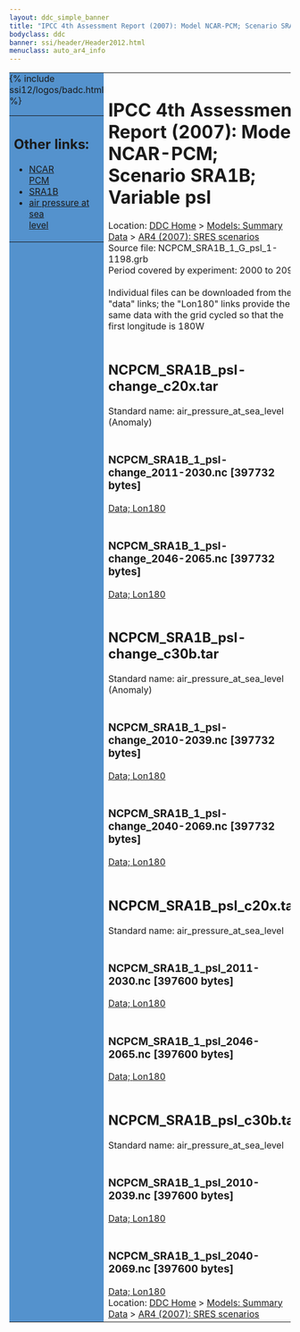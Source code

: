 ```yaml
---
layout: ddc_simple_banner
title: "IPCC 4th Assessment Report (2007): Model NCAR-PCM; Scenario SRA1B; Variable psl"
bodyclass: ddc
banner: ssi/header/Header2012.html
menuclass: auto_ar4_info
---
```



<table width="100%" border="0" cellspacing="0" cellpadding="0" style="border-collapse: collapse;">
<tr style="margin:0;padding:0;border:0;">
<td style="margin:0;padding:0;border:0;height:1pt;width:150pt;background:#5492CD;" valign="top" >

<div id="lh-col2" class="auto_ar4_info">
<table class="menumain" bgcolor="#5492CD" cellspacing="0" width="100%" border="0">
<tr><td>
<h2> Other links:</h2>
<ul>
<li><a href="/auto/ar4/model-NCAR-PCM.html">NCAR<br/>PCM</a></li>
<li><a href="/auto/ar4/scenario-SRA1B.html">SRA1B</a></li>
<li><a href="/auto/ar4/var-air_pressure_at_sea_level.html">air pressure at sea<br/> level</a></li>
</ul>
</td></tr>
{% include ssi12/logos/badc.html %}
</table>
</div>
</td>
<td><h1>IPCC 4th Assessment Report (2007): Model NCAR-PCM; Scenario SRA1B; Variable psl</h1>

<!-- Breadcrumb1 -->
<div id="breadcrumb1" align="left">
Location: <a href="/index.html">DDC Home</a> > <a href="/sim/gcm_clim/">Models: Summary Data</a>
> <a href="/sim/gcm_clim/SRES_AR4/index.html">AR4 (2007): SRES scenarios</a>
</div>
<!-- End of Breadcrumb1 -->Source file: NCPCM_SRA1B_1_G_psl_1-1198.grb
<br/>
Period covered by experiment: 2000 to 2099<br/>
<br/>Individual files can be downloaded from the "data" links; the "Lon180" links provide the same data
         with the grid cycled so that the first longitude is 180W<br/>
<br/><h2>NCPCM_SRA1B_psl-change_c20x.tar</h2>
Standard name: air_pressure_at_sea_level (Anomaly)<br>
<br/><h3>NCPCM_SRA1B_1_psl-change_2011-2030.nc [397732 bytes]</h3>
<a href="http://apps.ipcc-data.org/cgi-bin/downl/ar4_nc/psl/NCPCM_SRA1B_1_psl-change_2011-2030.nc">Data; </a><a href="http://apps.ipcc-data.org/cgi-bin/downl/ar4_nc/psl/NCPCM_SRA1B_1_psl-change_2011-2030.cyto180.nc"> Lon180</a><br/>
<br/><h3>NCPCM_SRA1B_1_psl-change_2046-2065.nc [397732 bytes]</h3>
<a href="http://apps.ipcc-data.org/cgi-bin/downl/ar4_nc/psl/NCPCM_SRA1B_1_psl-change_2046-2065.nc">Data; </a><a href="http://apps.ipcc-data.org/cgi-bin/downl/ar4_nc/psl/NCPCM_SRA1B_1_psl-change_2046-2065.cyto180.nc"> Lon180</a><br/>
<br/><h2>NCPCM_SRA1B_psl-change_c30b.tar</h2>
Standard name: air_pressure_at_sea_level (Anomaly)<br>
<br/><h3>NCPCM_SRA1B_1_psl-change_2010-2039.nc [397732 bytes]</h3>
<a href="http://apps.ipcc-data.org/cgi-bin/downl/ar4_nc/psl/NCPCM_SRA1B_1_psl-change_2010-2039.nc">Data; </a><a href="http://apps.ipcc-data.org/cgi-bin/downl/ar4_nc/psl/NCPCM_SRA1B_1_psl-change_2010-2039.cyto180.nc"> Lon180</a><br/>
<br/><h3>NCPCM_SRA1B_1_psl-change_2040-2069.nc [397732 bytes]</h3>
<a href="http://apps.ipcc-data.org/cgi-bin/downl/ar4_nc/psl/NCPCM_SRA1B_1_psl-change_2040-2069.nc">Data; </a><a href="http://apps.ipcc-data.org/cgi-bin/downl/ar4_nc/psl/NCPCM_SRA1B_1_psl-change_2040-2069.cyto180.nc"> Lon180</a><br/>
<br/><h2>NCPCM_SRA1B_psl_c20x.tar</h2>
Standard name: air_pressure_at_sea_level<br>
<br/><h3>NCPCM_SRA1B_1_psl_2011-2030.nc [397600 bytes]</h3>
<a href="http://apps.ipcc-data.org/cgi-bin/downl/ar4_nc/psl/NCPCM_SRA1B_1_psl_2011-2030.nc">Data; </a><a href="http://apps.ipcc-data.org/cgi-bin/downl/ar4_nc/psl/NCPCM_SRA1B_1_psl_2011-2030.cyto180.nc"> Lon180</a><br/>
<br/><h3>NCPCM_SRA1B_1_psl_2046-2065.nc [397600 bytes]</h3>
<a href="http://apps.ipcc-data.org/cgi-bin/downl/ar4_nc/psl/NCPCM_SRA1B_1_psl_2046-2065.nc">Data; </a><a href="http://apps.ipcc-data.org/cgi-bin/downl/ar4_nc/psl/NCPCM_SRA1B_1_psl_2046-2065.cyto180.nc"> Lon180</a><br/>
<br/><h2>NCPCM_SRA1B_psl_c30b.tar</h2>
Standard name: air_pressure_at_sea_level<br>
<br/><h3>NCPCM_SRA1B_1_psl_2010-2039.nc [397600 bytes]</h3>
<a href="http://apps.ipcc-data.org/cgi-bin/downl/ar4_nc/psl/NCPCM_SRA1B_1_psl_2010-2039.nc">Data; </a><a href="http://apps.ipcc-data.org/cgi-bin/downl/ar4_nc/psl/NCPCM_SRA1B_1_psl_2010-2039.cyto180.nc"> Lon180</a><br/>
<br/><h3>NCPCM_SRA1B_1_psl_2040-2069.nc [397600 bytes]</h3>
<a href="http://apps.ipcc-data.org/cgi-bin/downl/ar4_nc/psl/NCPCM_SRA1B_1_psl_2040-2069.nc">Data; </a><a href="http://apps.ipcc-data.org/cgi-bin/downl/ar4_nc/psl/NCPCM_SRA1B_1_psl_2040-2069.cyto180.nc"> Lon180</a><br/>
<!-- Breadcrumb2 -->
<div id="breadcrumb2" align="left">
Location: <a href="/index.html">DDC Home</a> > <a href="/sim/gcm_clim/">Models: Summary Data</a>
> <a href="/sim/gcm_clim/SRES_AR4/index.html">AR4 (2007): SRES scenarios</a>
</div>
<!-- End of Breadcrumb2 --></td></tr></table>
